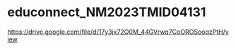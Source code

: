 # educonnect_NM2023TMID04131
https://drive.google.com/file/d/17y3jx72O0M_44GVrwq7CoOROSooqzPtH/view

